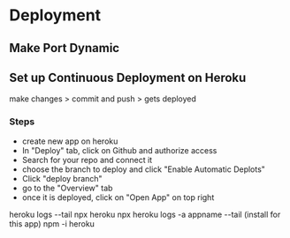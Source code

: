 # Deployment

## Make Port Dynamic

## Set up Continuous Deployment on Heroku

make changes > commit and push > gets deployed

### Steps

- create new app on heroku
- In "Deploy" tab, click on Github and authorize access
- Search for your repo and connect it
- choose the branch to deploy and click "Enable Automatic Deplots"
- Click "deploy branch"
- go to the "Overview" tab
- once it is deployed, click on "Open App" on top right

heroku logs --tail
npx heroku
npx heroku logs -a appname --tail (install for this app)
npm -i heroku
